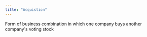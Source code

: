 ```yaml
---
title: "Acquistion"
---
```

Form of business combination in which one company buys another company's voting stock

